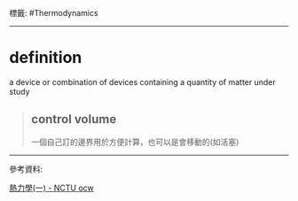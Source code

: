 標籤: #Thermodynamics 

---

# definition

a device or combination of devices containing a quantity of matter under study

> ## control volume
> 一個自己訂的邊界用於方便計算，也可以是會移動的(如活塞)

---

參考資料:

[熱力學(一) - NCTU ocw](https://ocw.nctu.edu.tw/course_detail-v.php?bgid=2&gid=0&nid=624&v5=BkyIczpA6OI)